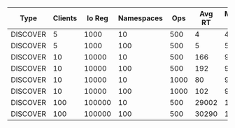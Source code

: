 |   Type   | Clients | Io Reg | Namespaces | Ops | Avg RT | Median RT | Max RT | Avg CPU | Median CPU | Max CPU | Avg Mem | Median Mem | Max Mem |
|----------|---------|--------|------------|-----|--------|-----------|--------|---------|------------|---------|---------|------------|---------|
| DISCOVER | 5 | 1000 | 10 | 500 | 4 | 4 | 16 | 34 | 0 | 103 | 110 | 111 | 111 |
| DISCOVER | 5 | 1000 | 100 | 500 | 5 | 5 | 16 | 29 | 0 | 89 | 111 | 113 | 113 |
| DISCOVER | 10 | 10000 | 10 | 500 | 166 | 9 | 6168 | 16 | 20 | 94 | 322 | 319 | 346 |
| DISCOVER | 10 | 10000 | 100 | 500 | 192 | 9 | 6658 | 18 | 18 | 93 | 352 | 352 | 353 |
| DISCOVER | 10 | 10000 | 10 | 1000 | 80 | 9 | 5274 | 18 | 19 | 97 | 326 | 325 | 362 |
| DISCOVER | 10 | 10000 | 100 | 1000 | 102 | 9 | 6701 | 15 | 18 | 98 | 320 | 315 | 346 |
| DISCOVER | 100 | 100000 | 10 | 500 | 29002 | 118 | 119308 | 10 | 0 | 149 | 2062 | 2021 | 2292 |
| DISCOVER | 100 | 100000 | 100 | 500 | 30290 | 114 | 127063 | 10 | 5 | 154 | 1995 | 2037 | 2120 |
